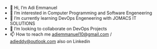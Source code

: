 - 👋 Hi, I’m Adi Emmanuel
- 👀 I’m interested in Computer Programming and Software Engeneering
- 🌱 I’m currently learning DevOps Engeneering with JOMACS IT SOLUTIONS
- 💞️ I’m looking to collaborate on DevOps Projects 
- 📫 How to reach me adiemmanuel10@gmail.com / adieddy@outlook.com also on Linkedin

<!---
adieddygit/adieddygit is a ✨ special ✨ repository because its `README.md` (this file) appears on your GitHub profile.
You can click the Preview link to take a look at your changes.
--->
